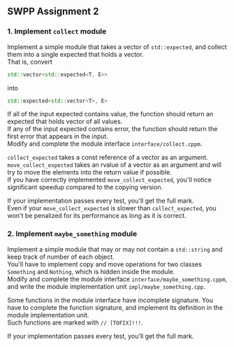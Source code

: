 ## SWPP Assignment 2

### 1. Implement `collect` module
Implement a simple module that takes a vector of `std::expected`, and collect them
into a single expected that holds a vector.  
That is, convert
```c++
std::vector<std::expected<T, E>>
```
into
```c++
std::expected<std::vector<T>, E>
```
If all of the input expected contains value, the function should return an
expected that holds vector of all values.  
If any of the input expected contains error, the function should return the
first error that appears in the input.  
Modify and complete the module interface `interface/collect.cppm`.

`collect_expected` takes a const reference of a vector as an argument.  
`move_collect_expected` takes an rvalue of a vector as an argument
and will try to move the elements into the return value if possible.  
If you have correctly implemented `move_collect_expected`, you'll notice
significant speedup compared to the copying version.

If your implementation passes every test, you'll get the full mark.  
Even if your `move_collect_expected` is slower than `collect_expected`,
you won't be penalized for its performance as long as it is correct.

### 2. Implement `maybe_something` module
Implement a simple module that may or may not contain a `std::string`
and keep track of number of each object.  
You'll have to implement copy and move operations for two classes
`Something` and `Nothing`, which is hidden inside the module.  
Modify and complete the module interface `interface/maybe_something.cppm`,
and write the module implementation unit `impl/maybe_something.cpp`.

Some functions in the module interface have incomplete signature.
You have to complete the function signature, and implement its definition
in the module implementation unit.  
Such functions are marked with `// [TOFIX]!!!`.

If your implementation passes every test, you'll get the full mark.
